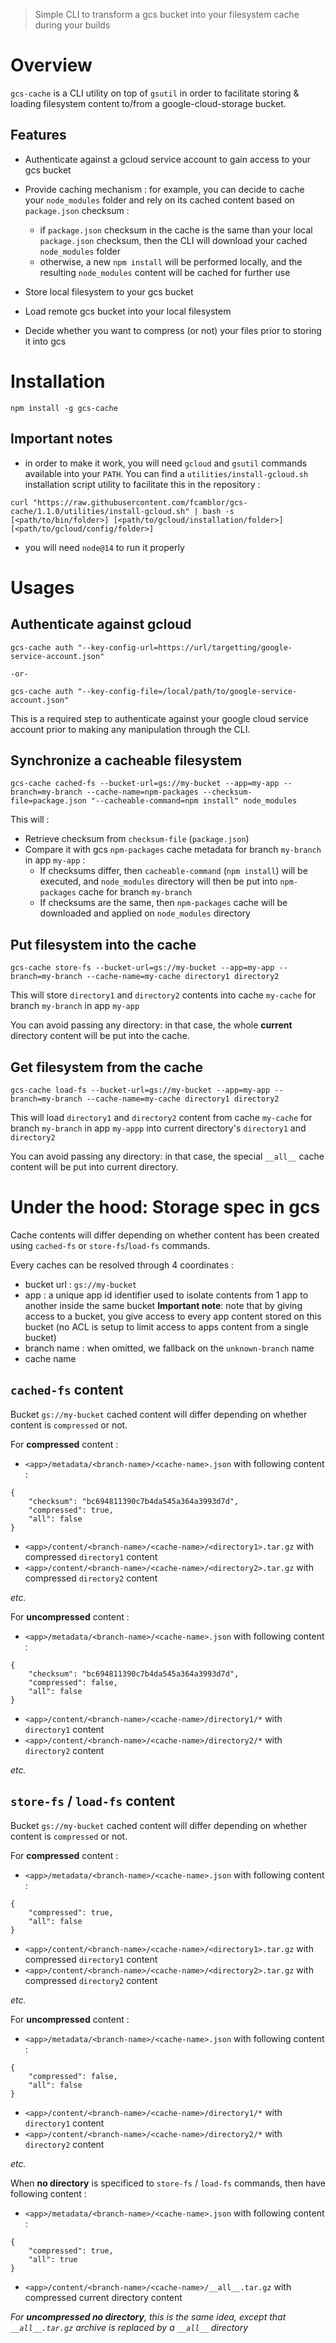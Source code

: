 > Simple CLI to transform a gcs bucket into your filesystem cache during your builds

# Overview

`gcs-cache` is a CLI utility on top of `gsutil` in order to facilitate storing & loading filesystem
content to/from a google-cloud-storage bucket.

## Features

*   Authenticate against a gcloud service account to gain access to your gcs bucket
*   Provide caching mechanism : for example, you can decide to cache your `node_modules` folder
    and rely on its cached content based on `package.json` checksum :
    *    if `package.json` checksum in the cache is the same than your local `package.json` checksum,
         then the CLI will download your cached `node_modules` folder
    *    otherwise, a new `npm install` will be performed locally, and the resulting `node_modules`
         content will be cached for further use
    
*   Store local filesystem to your gcs bucket
*   Load remote gcs bucket into your local filesystem
*   Decide whether you want to compress (or not) your files prior to storing it into gcs

# Installation

`npm install -g gcs-cache`

## Important notes

- in order to make it work, you will need `gcloud` and `gsutil` commands available
  into your `PATH`. You can find a `utilities/install-gcloud.sh` installation script utility to 
  facilitate this in the repository : 

```
curl "https://raw.githubusercontent.com/fcamblor/gcs-cache/1.1.0/utilities/install-gcloud.sh" | bash -s [<path/to/bin/folder>] [<path/to/gcloud/installation/folder>] [<path/to/gcloud/config/folder>]
```  

- you will need `node@14` to run it properly

# Usages

## Authenticate against gcloud

```
gcs-cache auth "--key-config-url=https://url/targetting/google-service-account.json"

-or-

gcs-cache auth "--key-config-file=/local/path/to/google-service-account.json"
```

This is a required step to authenticate against your google cloud service account prior to making any
manipulation through the CLI.

## Synchronize a cacheable filesystem

```
gcs-cache cached-fs --bucket-url=gs://my-bucket --app=my-app --branch=my-branch --cache-name=npm-packages --checksum-file=package.json "--cacheable-command=npm install" node_modules
```

This will :
- Retrieve checksum from `checksum-file` (`package.json`)
- Compare it with gcs `npm-packages` cache metadata for branch `my-branch` in app `my-app` :
    - If checksums differ, then `cacheable-command` (`npm install`) will be executed, and 
      `node_modules` directory will then be put into `npm-packages` cache for branch `my-branch`
    - If checksums are the same, then `npm-packages` cache will be downloaded and applied on `node_modules`
      directory

## Put filesystem into the cache

```
gcs-cache store-fs --bucket-url=gs://my-bucket --app=my-app --branch=my-branch --cache-name=my-cache directory1 directory2
```

This will store `directory1` and `directory2` contents into cache `my-cache` for branch `my-branch` in app `my-app`

You can avoid passing any directory: in that case, the whole **current** directory content will be put into the cache.


## Get filesystem from the cache

```
gcs-cache load-fs --bucket-url=gs://my-bucket --app=my-app --branch=my-branch --cache-name=my-cache directory1 directory2
```

This will load `directory1` and `directory2` content from cache `my-cache` for branch `my-branch` in app `my-appp`
into current directory's `directory1` and `directory2`

You can avoid passing any directory: in that case, the special `__all__` cache content will be
put into current directory.


# Under the hood: Storage spec in gcs

Cache contents will differ depending on whether content has been created using `cached-fs` 
or `store-fs`/`load-fs` commands.

Every caches can be resolved through 4 coordinates :
- bucket url : `gs://my-bucket`
- app : a unique app id identifier used to isolate contents from 1 app to another inside the same bucket
  **Important note**: note that by giving access to a bucket, you give access to every app content
  stored on this bucket (no ACL is setup to limit access to apps content from a single bucket)
- branch name : when omitted, we fallback on the `unknown-branch` name
- cache name

## `cached-fs` content

Bucket `gs://my-bucket` cached content will differ depending on whether content is `compressed` or not.

For **compressed** content :
- `<app>/metadata/<branch-name>/<cache-name>.json` with following content :
```
{
    "checksum": "bc694811390c7b4da545a364a3993d7d",
    "compressed": true,
    "all": false
}
```
- `<app>/content/<branch-name>/<cache-name>/<directory1>.tar.gz` with compressed `directory1` content
- `<app>/content/<branch-name>/<cache-name>/<directory2>.tar.gz` with compressed `directory2` content

_etc._

For **uncompressed** content :
- `<app>/metadata/<branch-name>/<cache-name>.json` with following content :
```
{
    "checksum": "bc694811390c7b4da545a364a3993d7d",
    "compressed": false,
    "all": false
}
```
- `<app>/content/<branch-name>/<cache-name>/directory1/*` with `directory1` content
- `<app>/content/<branch-name>/<cache-name>/directory2/*` with `directory2` content

_etc._

## `store-fs` / `load-fs` content

Bucket `gs://my-bucket` cached content will differ depending on whether content is `compressed` or not.

For **compressed** content :
- `<app>/metadata/<branch-name>/<cache-name>.json` with following content :
```
{
    "compressed": true,
    "all": false
}
```
- `<app>/content/<branch-name>/<cache-name>/<directory1>.tar.gz` with compressed `directory1` content
- `<app>/content/<branch-name>/<cache-name>/<directory2>.tar.gz` with compressed `directory2` content

_etc._

For **uncompressed** content :
- `<app>/metadata/<branch-name>/<cache-name>.json` with following content :
```
{
    "compressed": false,
    "all": false
}
```
- `<app>/content/<branch-name>/<cache-name>/directory1/*` with `directory1` content
- `<app>/content/<branch-name>/<cache-name>/directory2/*` with `directory2` content

_etc._

When **no directory** is specificed to `store-fs` / `load-fs` commands, then have following content :
- `<app>/metadata/<branch-name>/<cache-name>.json` with following content :
```
{
    "compressed": true,
    "all": true
}
```
- `<app>/content/<branch-name>/<cache-name>/__all__.tar.gz` with compressed current directory content

_For **uncompressed no directory**, this is the same idea, except that `__all__.tar.gz` archive is replaced
by a `__all__` directory_

